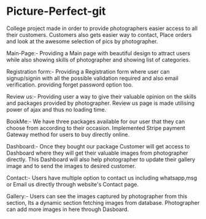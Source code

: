 # Picture-Perfect-git
College project made in order to provide photographers easier access to all their customers. 
Customers also gets easier way to contact, Place orders and look at the awesome selection of pics by photographer.

Main-Page:-
Providing a Main page with beautiful design to attract users while also showing skills of photographer and showing list of categories.


Registration form:-
Providing a Registration form where user can signup/signin with all the possible validation required and also email verification.
providing forget password option too.

Review us:-
Providing user a way to give their valuable opinion on the skills and packages provided by photographer.
Review us page is made utilising power of ajax and thus no loading time.

BookMe:-
We have three packages available for our user that they can choose from according to their occasion.
Implemented Stripe payment Gateway method for users to buy directly online.

Dashboard:-
Once they bought our package Customer will get access to Dashboard where they will get their valuable images from photographer directly.
This Dashboard will also help photographer to update their gallery image and to send the images to desired customer.

Contact:-
Users have multiple option to contact us including whatsapp,msg or Email us directly through website's Contact page.

Gallery:-
Users can see the images captured by photographer from this section, Its a dynamic section fetching images from database.
Photographer can add more images in here through Dasboard.
